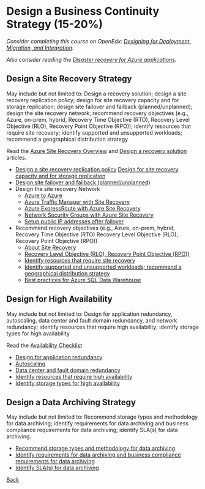 # Design a Business Continuity Strategy (15-20%)

*Consider completing this course on OpenEdx: [Designing for Deployment, Migration, and Integration](https://openedx.microsoft.com/courses/course-v1:Microsoft+AZ-301.3+2019_T1/course/).*

*Also consider reading the [Disaster recovery for Azure applications](https://docs.microsoft.com/en-us/azure/architecture/resiliency/disaster-recovery-azure-applications).*

## Design a Site Recovery Strategy
May include but not limited to: Design a recovery solution; design a site recovery replication policy; design for site recovery capacity and for storage replication; design site failover and failback (planned/unplanned); design the site recovery network; recommend recovery objectives (e.g., Azure, on-prem, hybrid, Recovery Time Objective (RTO), Recovery Level Objective (RLO), Recovery Point Objective (RPO)); identify resources that require site recovery; identify supported and unsupported workloads; recommend a geographical distribution strategy

Read the [Azure Site Recovery Overview](https://docs.microsoft.com/en-us/azure/site-recovery/site-recovery-overview) and [Design a recovery solution](https://docs.microsoft.com/en-us/azure/architecture/resiliency/disaster-recovery-azure-applications) articles.

* [Design a site recovery replication policy](https://docs.microsoft.com/en-us/azure/site-recovery/vmware-azure-set-up-replication)
[Design for site recovery capacity and for storage replication](https://docs.microsoft.com/en-us/azure/site-recovery/site-recovery-plan-capacity-vmware)
* [Design site failover and failback (planned/unplanned)](https://docs.microsoft.com/en-us/azure/site-recovery/site-recovery-create-recovery-plans)
* Design the site recovery Network
    * [Azure to Azure](https://docs.microsoft.com/en-us/azure/site-recovery/azure-to-azure-about-networking)
    * [Azure Traffic Manager with Site Recovery](https://docs.microsoft.com/en-us/azure/site-recovery/concepts-traffic-manager-with-site-recovery)
    * [Azure ExpressRoute with Azure Site Recovery](https://docs.microsoft.com/en-us/azure/site-recovery/concepts-expressroute-with-site-recovery)
    * [Network Security Groups with Azure Site Recovery](https://docs.microsoft.com/en-us/azure/site-recovery/concepts-network-security-group-with-site-recovery)
    * [Setup public IP addresses after failover](https://docs.microsoft.com/en-us/azure/site-recovery/concepts-public-ip-address-with-site-recovery)
* Recommend recovery objectives (e.g., Azure, on-prem, hybrid, Recovery Time Objective (RTO) Recovery Level Objective (RLO), Recovery Point Objective (RPO))  
    * [About Site Recovery](https://docs.microsoft.com/en-us/azure/site-recovery/site-recovery-overview)
    * [Recovery Level Objective (RLO), Recovery Point Objective (RPO))](https://docs.microsoft.com/en-us/azure/architecture/resiliency/)
    * [Identify resources that require site recovery](https://docs.microsoft.com/en-us/azure/sql-data-warehouse/sql-data-warehouse-overview-what-is)
    * [Identify supported and unsupported workloads; recommend a geographical distribution strategy](https://docs.microsoft.com/en-us/azure/sql-data-warehouse/massively-parallel-processing-mpp-architecture)
    * [Best practices for Azure SQL Data Warehouse](https://docs.microsoft.com/en-us/azure/sql-data-warehouse/sql-data-warehouse-best-practices)

## Design for High Availability 
May include but not limited to: Design for application redundancy, autoscaling, data center and fault domain redundancy, and network redundancy; identify resources that require high availability; identify storage types for high availability

Read the [Availability Checklist](https://docs.microsoft.com/en-us/azure/architecture/checklist/availability)
* [Design for application redundancy](https://docs.microsoft.com/en-us/azure/architecture/checklist/resiliency)
* [Autoscaling](https://docs.microsoft.com/en-us/azure/architecture/best-practices/auto-scaling)
* [Data center and fault domain redundancy](https://docs.microsoft.com/en-us/azure/virtual-machines/windows/manage-availability)
* [Identify resources that require high availability](https://docs.microsoft.com/en-us/azure/architecture/checklist/resiliency-per-service)
* [Identify storage types for high availability](https://docs.microsoft.com/en-us/azure/architecture/checklist/resiliency)

## Design a Data Archiving Strategy
May include but not limited to: Recommend storage types and methodology for data archiving; identify requirements for data archiving and business compliance requirements for data archiving; identify SLA(s) for data archiving.

* [Recommend storage types and methodology for data archiving](https://docs.microsoft.com/en-us/azure/storage/blobs/storage-blob-storage-tiers)
* [Identify requirements for data archiving and business compliance requirements for data archiving](https://docs.microsoft.com/en-us/azure/storage/common/storage-compliance-offerings)
* [Identify SLA(s) for data archiving](https://azure.microsoft.com/en-us/support/legal/sla/storage/v1_2/)


[Back](index.md)